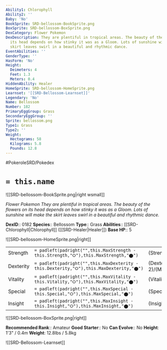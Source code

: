 ```yaml
---
Ability1: Chlorophyll
Ability2: ''
Baby: 'No'
BookSprite: SRD-bellossom-BookSprite.png
BoxSprite: SRD-bellossom-BoxSprite.png
DexCategory: Flower Pokemon
DexDescription: They are plentiful in tropical areas. The beauty of the flowers on
  its head depends on how stinky it was as a Gloom. Lots of sunshine will make the
  skirt leaves swirl in a beautiful and rhythmic dance.
EventAbilities: ''
GenderType: ''
HasForm: 'No'
Height:
  Deimeters: 4
  Feet: 1.3
  Meters: 0.4
HiddenAbility: Healer
HomeSprite: SRD-bellossom-HomeSprite.png
Learnset: '[[SRD-Bellossom-Learnset]]'
Legendary: 'No'
Name: Bellossom
Number: 182
PrimaryEggGroup: Grass
SecondaryEggGroup: ''
Sprite: bellossom.png
Type1: Grass
Type2: ''
Weight:
  Hectograms: 58
  Kilograms: 5.8
  Pounds: 12.8
---
```


#PokeroleSRD/Pokedex

# `= this.name`

![[SRD-bellossom-BookSprite.png|right wsmall]]

*Flower Pokemon*
*They are plentiful in tropical areas. The beauty of the flowers on its head depends on how stinky it was as a Gloom. Lots of sunshine will make the skirt leaves swirl in a beautiful and rhythmic dance.*

**DexID**:: 0182
**Species**:: Bellossom
**Type**:: Grass
**Abilities**:: [[SRD-Chlorophyll|Chlorophyll]] ([[SRD-Healer|Healer]])
**Base HP**:: 5

![[SRD-bellossom-HomeSprite.png|right]]

|           |                                                                                        |                                          |
| --------- | -------------------------------------------------------------------------------------- | ---------------------------------------- |
| Strength  | `= padleft(padright("",this.MaxStrength - this.Strength,"⭘"),this.MaxStrength,"⬤")`    | (Strength::2)/(MaxStrength::5)   |
| Dexterity | `= padleft(padright("",this.MaxDexterity - this.Dexterity,"⭘"),this.MaxDexterity,"⬤")` | (Dexterity:: 2)/(MaxDexterity::4) |
| Vitality  | `= padleft(padright("",this.MaxVitality - this.Vitality,"⭘"),this.MaxVitality,"⬤")`    | (Vitality::2)/(MaxVitality::5)   |
| Special   | `= padleft(padright("",this.MaxSpecial - this.Special,"⭘"),this.MaxSpecial,"⬤")`       | (Special::2)/(MaxSpecial::5)     |
| Insight   | `= padleft(padright("",this.MaxInsight - this.Insight,"⭘"),this.MaxInsight,"⬤")`       | (Insight::3)/(MaxInsight::6)     |

![[SRD-bellossom-BoxSprite.png|right]]

**Recommended Rank**:: Amateur
**Good Starter**:: No
**Can Evolve**:: No
**Height**: 1'3" / 0.4m
**Weight**: 12.8lbs / 5.8kg

![[SRD-Bellossom-Learnset]]